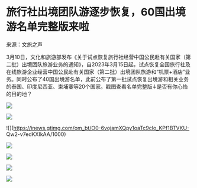 # 旅行社出境团队游逐步恢复，60国出境游名单完整版来啦

来源：文旅之声

3月10日，文化和旅游部发布《关于试点恢复旅行社经营中国公民赴有关国家（第二批）出境团队旅游业务的通知》，自2023年3月15日起，试点恢复全国旅行社及在线旅游企业经营中国公民赴有关国家（第二批）出境团队旅游和“机票+酒店”业务。同时公布了40国出境游名单，此前公布了第一批试点恢复出境游和相关业务的泰国、印度尼西亚、柬埔寨等20个国家。戳图查看名单完整版↓是否有你心怡的目的地？

![](https://inews.gtimg.com/om_bt/O3Lw7qEGPUK5gBCuPTzQwOTL_brh637R06eN0Sevq8VigAA/1000)

![](https://inews.gtimg.com/om_bt/O-kZ9UQVTdctjENOBioqPhdgwLeQALpdIU3b8LuoqUUZMAA/1000)

![](https://inews.gtimg.com/om_bt/O0-6vojamXQpy1oaTc9clo_KPf1BTVKU-
Qw2-v7edKXIkAA/1000)

![](https://inews.gtimg.com/om_bt/Oqfqhj_YvOVRpbeziIQWL1HqMnX5yGY7n27EZm3-OuZLsAA/1000)

![](https://inews.gtimg.com/om_bt/ODrCl1GhvtGOY8oKgaqX8i9TIWBJU3cS8rfTDuvk1y4XQAA/1000)

![](https://inews.gtimg.com/om_bt/OaYVguwCFsphf258TVHqxh0FQmq0MhzfUq3gRSvC8gzlIAA/1000)

![](https://inews.gtimg.com/om_bt/OYHWg2iZKdmNvslEFeC6wV6Pg7em0x4TK5EMIHRKsRwuAAA/1000)

